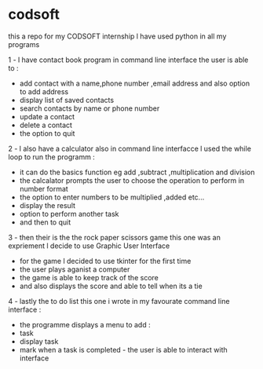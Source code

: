 # codsoft

this a repo for my CODSOFT internship  l have used python in all my programs

1 - l have contact book program in command line interface  the user is able to :
  - add contact with a name,phone number ,email address and also option to add address
  - display list of saved contacts
  - search contacts by name or phone number
  - update a contact
  - delete a contact
  - the option to quit

2 - l also have a calculator also in command line interfacce l used the while loop to run the programm :
  - it can do the basics function eg add ,subtract ,multiplication and division
  - the calcalator prompts the user to choose the operation to perform in number format
  - the option to enter numbers to be multiplied ,added etc...
  - display the result
  - option to perform another task
  - and then to quit

3 - then their is the the rock paper scissors game  this one was an expriement l decide to use Graphic User Interface
  - for the game l decided to use tkinter for the first time
  - the user plays aganist a computer
  - the game is able to keep track of the score
  - and also displays the score and able to tell when its a tie

 4 - lastly the to do list this one i wrote in my favourate command line interface :
   - the programme displays a menu to add :
   - task
   - display task
   - mark when a task is completed
    - the user is able to interact with interface      
  

 
